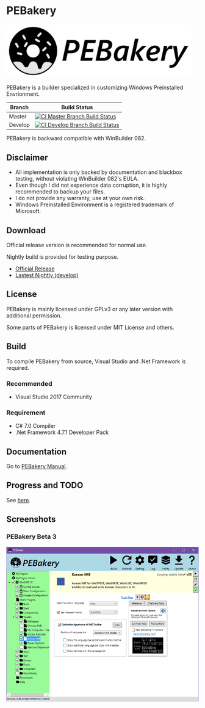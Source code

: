 # PEBakery

<div style="text-align: left">
    <img src="./Image/Banner.svg" height="140">
</div>

PEBakery is a builder specialized in customizing Windows Preinstalled Envrionment.

| Branch    | Build Status   |
|-----------|----------------|
| Master    | [![CI Master Branch Build Status](https://ci.appveyor.com/api/projects/status/j3p0v26j7nky0bvu/branch/master?svg=true)](https://ci.appveyor.com/project/ied206/pebakery/branch/master) |
| Develop   | [![CI Develop Branch Build Status](https://ci.appveyor.com/api/projects/status/j3p0v26j7nky0bvu/branch/develop?svg=true)](https://ci.appveyor.com/project/ied206/pebakery/branch/develop) |

PEBakery is backward compatible with WinBuilder 082.

## Disclaimer

- All implementation is only backed by documentation and blackbox testing, without violating WinBuilder 082's EULA.
- Even though I did not experience data corruption, it is highly recommended to backup your files.
- I do not provide any warranty, use at your own risk.
- Windows Preinstalled Environment is a registered trademark of Microsoft.

## Download

Official release version is recommended for normal use.

Nightly build is provided for testing purpose.

- [Official Release](https://github.com/pebakery/pebakery/releases)
- [Lastest Nightly (develop)](https://ci.appveyor.com/api/projects/ied206/PEBakery/artifacts/nightly.zip?branch=develop)

## License

PEBakery is mainly licensed under GPLv3 or any later version with additional permission.

Some parts of PEBakery is licensed under MIT License and others.

## Build

To compile PEBakery from source, Visual Studio and .Net Framework is required.

### Recommended

- Visual Studio 2017 Community

### Requirement

- C# 7.0 Compiler
- .Net Framework 4.7.1 Developer Pack

## Documentation

Go to [PEBakery Manual](https://github.com/pebakery/pebakery-docs).

## Progress and TODO

See [here](https://github.com/pebakery/pebakery/projects/2).

## Screenshots

### PEBakery Beta 3

![Korean IME by PEBakery Beta 3](./Image/PEBakery-Korean_IME.png)
